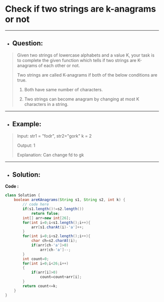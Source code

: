 # Check if two strings are k-anagrams or not
---
- ## Question:
> Given two strings of lowercase alphabets and a value K, your task is to complete the given function which tells if  two strings are K-anagrams of each other or not.
> 
> Two strings are called K-anagrams if both of the below conditions are true.
> 
> 1. Both have same number of characters.
> 
> 2. Two strings can become anagram by changing at most K characters in a string.
---
- ## Example:
> Input:
str1 = "fodr", str2="gork"
k = 2
>
> Output:
1
>
> Explanation: Can change fd to gk
---
- ## Solution:
**Code :**
```java
class Solution {
    boolean areKAnagrams(String s1, String s2, int k) {
        // code here
        if(s1.length()!=s2.length())
            return false;
        int[] arr=new int[26];
        for(int i=0;i<s1.length();i++){
            arr[s1.charAt(i)-'a']++;
        }
        for(int i=0;i<s2.length();i++){
            char ch=s2.charAt(i);
            if(arr[ch-'a']>0)
                arr[ch-'a']--;
        }
        int count=0;
        for(int i=0;i<26;i++)
        {
            if(arr[i]>0)
                count=count+arr[i];
        }
        return count<=k;
    }
}
